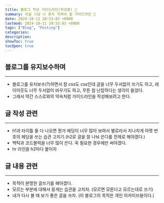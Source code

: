 ```yaml
---
title: 블로그 작성 가이드라인(작성중) 📝
summary: 사실 그냥 나 혼자 지켜야 할 가이드라인 🤔
date: 2024-10-11 20:53:03 +0900
lastmod: 2024-10-11 20:53:03 +0900
tags: ["Blog", "Posting"]
categories: 
description: 
showToc: true
tocOpen: true
---
```


## 블로그를 유지보수하며
---
- 블로그를 유지보수(?)하면서 참 css도 css인데 글을 너무 두서없이 쓰기도 하고, 레이아웃도 너무 두서없이 바꾸기도 하고, 무튼 참 난잡하다는 생각이 들었다.
- 그래서 약간 스스로와의 약속처럼 가이드라인을 작성해보려고 한다.


## 글 작성 관련
---
- h1과 타이틀 둘 다 나오면 뭔가 헤딩이 너무 많아 보여서 별로라서 지나치게 아랫 번호의 헤딩을 쓰는 습관 고치기.(h2로 글을 잘 나눠 쓴다를 전제로 해야겠다.)
- 백틱과 코드블럭을 너무 많이 쓴다. 꼭 필요한 경우에만 써야겠다.
- hr 라인을 h2마다 붙이자

## 글 내용 관련
---
- 목적이 분명한 글쓰기를 해야겠다.
- 모르는 부분에 대해서 뭉게는 습관을 고치자. (모르면 모른다고 모르는대로 쓰기)
- 내가 다시 볼 때 보기 좋은 글을 쓰자. (이 블로그의 목적은 개인 아카이브용이다.)
